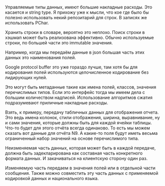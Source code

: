 Управляемые типы данных, имеют большие накладные расходы.
Это касается и string type.
Я прихожу уже к мысли, что кое где было бы полезно использовать некий репозитарий для строк.
В записях же использовать PChar.

Хранить строки в словаре, вероятно это неплохо.
Поиск строки в хэшмап может быть реализована эффективно.
Обычно используемые строки, по большей части это immutable значения.

Например, когда мы передаём данные в json большая часть этих данных это наименования полей.

Google protocol buffer это уже гораздо лучше, там хотя бы для кодирования полей 
используются целочисленное кодирование без лидирующих нулей.

Это могут быть метаданные такие как имена полей, классов, значения перечислимых типов.
Если это интерфейс тогда мы имеем дела с большим количеством надписей.
Использование алгоритмов сжатия подразумевают приличные накладные расходы.

Взять, к примеру, передачу табличных данных для отображения отчета.
Это ведь имена колонок, стили отображения, ширина, выравнивание, ну и сами значения,
которые должны быть для каждой ячейки таблицы.
Что-то будет для этого отчёта всегда одинаково. То есть мы можем сказать вот данные для отчёта N9.
А какие-то поля будут иметь весьма ограниченный набор значений на основе перечислимого типа.

Неизменяемая часть данных, которая может быть в каждой передаче,
должна быть задекларирована как составная часть конкретного формата данных.
И закачиваться на клиентскую сторону один раз.

Изменяемую часть передаем в значения полей или в отдельной части сообщения.
Также можно совместить эту часть данных с применяемой кодировкой данных и национального языка.
